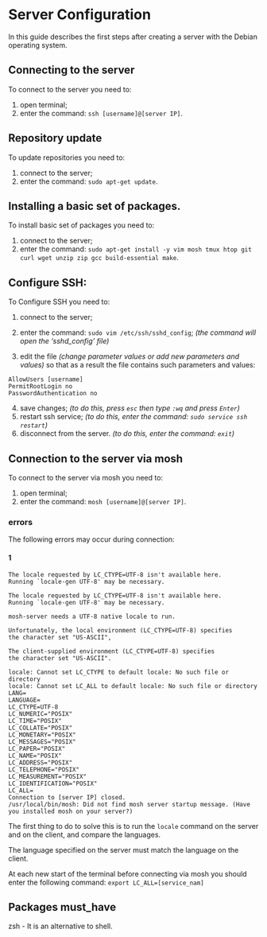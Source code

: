 # Server Configuration
In this guide describes the first steps after creating a server with the Debian operating system.
## Connecting to the server
To connect to the server you need to:
1. open terminal;
2. enter the command: ` ssh [username]@[server IP] `.
## Repository update
To update repositories you need to:
1. connect to the server;
2. enter the command: ` sudo apt-get update `.
## Installing a basic set of packages.
To install basic set of packages you need to:
1. connect to the server;
2. enter the command: ` sudo apt-get install -y vim mosh tmux htop git curl wget unzip zip gcc build-essential make `.
## Configure SSH:
To Configure SSH you need to:
1. connect to the server;
2. enter the command: ` sudo vim /etc/ssh/sshd_config `;  _(the command will open the ‘sshd_config’ file)_

3. edit the file _(change parameter values or add new parameters and values)_ so that as a result the file contains such parameters and values:

```
AllowUsers [username]
PermitRootLogin no
PasswordAuthentication no
```
4. save changes; _(to do this, press ` esc ` then type ` :wq ` and press ` Enter `)_
5. restart ssh service; _(to do this, enter the command: ` sudo service ssh restart `)_
6. disconnect from the server. _(to do this, enter the command: ` exit `)_
## Connection to the server via mosh
To connect to the server via mosh you need to:
1. open terminal;
2. enter the command: ` mosh [username]@[server IP] `.

### errors
The following errors may occur during connection:
#### 1

```
The locale requested by LC_CTYPE=UTF-8 isn't available here.
Running `locale-gen UTF-8' may be necessary.

The locale requested by LC_CTYPE=UTF-8 isn't available here.
Running `locale-gen UTF-8' may be necessary.

mosh-server needs a UTF-8 native locale to run.

Unfortunately, the local environment (LC_CTYPE=UTF-8) specifies
the character set "US-ASCII",

The client-supplied environment (LC_CTYPE=UTF-8) specifies
the character set "US-ASCII".

locale: Cannot set LC_CTYPE to default locale: No such file or directory
locale: Cannot set LC_ALL to default locale: No such file or directory
LANG=
LANGUAGE=
LC_CTYPE=UTF-8
LC_NUMERIC="POSIX"
LC_TIME="POSIX"
LC_COLLATE="POSIX"
LC_MONETARY="POSIX"
LC_MESSAGES="POSIX"
LC_PAPER="POSIX"
LC_NAME="POSIX"
LC_ADDRESS="POSIX"
LC_TELEPHONE="POSIX"
LC_MEASUREMENT="POSIX"
LC_IDENTIFICATION="POSIX"
LC_ALL=
Connection to [server IP] closed.
/usr/local/bin/mosh: Did not find mosh server startup message. (Have you installed mosh on your server?)
```
The first thing to do to solve this is to run the ` locale ` command on the server and on the client, and compare the languages. 

The language specified on the server must match the language on the client.

At each new start of the terminal before connecting via mosh you should enter the following command: ` export LC_ALL=[service_nam] `
## Packages must_have
zsh - It is an alternative to shell.
